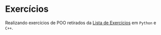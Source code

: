 # Exercícios
Realizando exercícios de POO retirados da [Lista de Exercícios](http://www.univasf.edu.br/~leonardo.campos/Arquivos/Disciplinas/POO_2007_2/POO_Lista_02.pdf) em `Python` e `C++`.